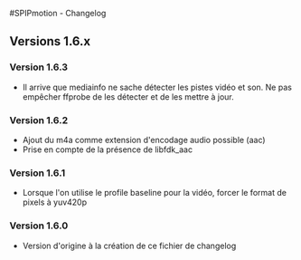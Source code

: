 #SPIPmotion - Changelog

## Versions 1.6.x

### Version 1.6.3

* Il arrive que mediainfo ne sache détecter les pistes vidéo et son. Ne pas empêcher ffprobe de les détecter et de les mettre à jour.

### Version 1.6.2

* Ajout du m4a comme extension d'encodage audio possible (aac)
* Prise en compte de la présence de libfdk_aac

### Version 1.6.1

* Lorsque l'on utilise le profile baseline pour la vidéo, forcer le format de pixels à yuv420p

### Version 1.6.0

* Version d'origine à la création de ce fichier de changelog